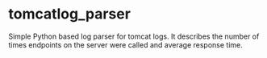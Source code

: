 # tomcatlog_parser
Simple Python based log parser for tomcat logs. It describes the number of times endpoints on the server were called and average response time.
